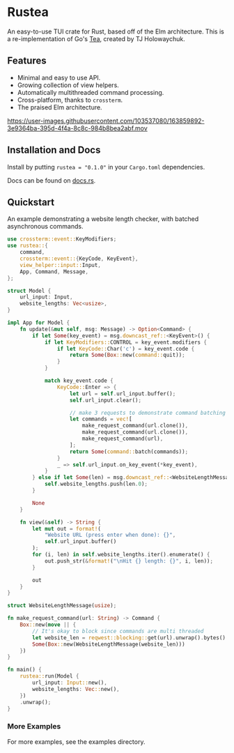 # Rustea

An easy-to-use TUI crate for Rust, based off of the Elm architecture.
This is a re-implementation of Go's [Tea](https://github.com/tj/go-tea), created by TJ Holowaychuk.

## Features

- Minimal and easy to use API.
- Growing collection of view helpers.
- Automatically multithreaded command processing.
- Cross-platform, thanks to `crossterm`.
- The praised Elm architecture.

https://user-images.githubusercontent.com/103537080/163859892-3e9364ba-395d-4f4a-8c8c-984b8bea2abf.mov

## Installation and Docs

Install by putting `rustea = "0.1.0"` in your `Cargo.toml` dependencies.

Docs can be found on [docs.rs](https://docs.rs/rustea).

## Quickstart

An example demonstrating a website length checker, with batched asynchronous commands.

```rust
use crossterm::event::KeyModifiers;
use rustea::{
    command,
    crossterm::event::{KeyCode, KeyEvent},
    view_helper::input::Input,
    App, Command, Message,
};

struct Model {
    url_input: Input,
    website_lengths: Vec<usize>,
}

impl App for Model {
    fn update(&mut self, msg: Message) -> Option<Command> {
        if let Some(key_event) = msg.downcast_ref::<KeyEvent>() {
            if let KeyModifiers::CONTROL = key_event.modifiers {
                if let KeyCode::Char('c') = key_event.code {
                    return Some(Box::new(command::quit));
                }
            }

            match key_event.code {
                KeyCode::Enter => {
                    let url = self.url_input.buffer();
                    self.url_input.clear();

                    // make 3 requests to demonstrate command batching
                    let commands = vec![
                        make_request_command(url.clone()),
                        make_request_command(url.clone()),
                        make_request_command(url),
                    ];
                    return Some(command::batch(commands));
                }
                _ => self.url_input.on_key_event(*key_event),
            }
        } else if let Some(len) = msg.downcast_ref::<WebsiteLengthMessage>() {
            self.website_lengths.push(len.0);
        }

        None
    }

    fn view(&self) -> String {
        let mut out = format!(
            "Website URL (press enter when done): {}",
            self.url_input.buffer()
        );
        for (i, len) in self.website_lengths.iter().enumerate() {
            out.push_str(&format!("\nHit {} length: {}", i, len));
        }

        out
    }
}

struct WebsiteLengthMessage(usize);

fn make_request_command(url: String) -> Command {
    Box::new(move || {
        // It's okay to block since commands are multi threaded
        let website_len = reqwest::blocking::get(url).unwrap().bytes().unwrap().len();
        Some(Box::new(WebsiteLengthMessage(website_len)))
    })
}

fn main() {
    rustea::run(Model {
        url_input: Input::new(),
        website_lengths: Vec::new(),
    })
    .unwrap();
}

```

### More Examples

For more examples, see the examples directory.
